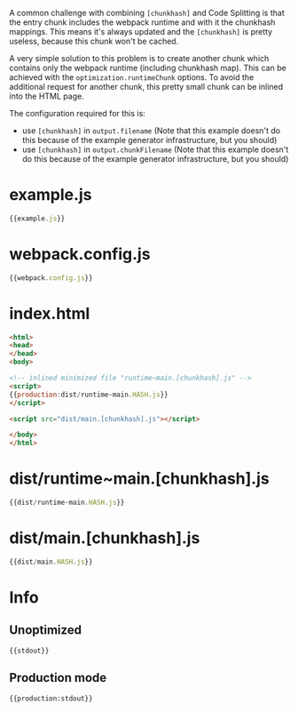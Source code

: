 A common challenge with combining `[chunkhash]` and Code Splitting is that the entry chunk includes the webpack runtime and with it the chunkhash mappings. This means it's always updated and the `[chunkhash]` is pretty useless, because this chunk won't be cached.

A very simple solution to this problem is to create another chunk which contains only the webpack runtime (including chunkhash map). This can be achieved with the `optimization.runtimeChunk` options. To avoid the additional request for another chunk, this pretty small chunk can be inlined into the HTML page.

The configuration required for this is:

* use `[chunkhash]` in `output.filename` (Note that this example doesn't do this because of the example generator infrastructure, but you should)
* use `[chunkhash]` in `output.chunkFilename` (Note that this example doesn't do this because of the example generator infrastructure, but you should)

# example.js

``` javascript
{{example.js}}
```

# webpack.config.js

``` javascript
{{webpack.config.js}}
```

# index.html

``` html
<html>
<head>
</head>
<body>

<!-- inlined minimized file "runtime~main.[chunkhash].js" -->
<script>
{{production:dist/runtime~main.HASH.js}}
</script>

<script src="dist/main.[chunkhash].js"></script>

</body>
</html>
```

# dist/runtime~main.[chunkhash].js

``` javascript
{{dist/runtime~main.HASH.js}}
```

# dist/main.[chunkhash].js

``` javascript
{{dist/main.HASH.js}}
```

# Info

## Unoptimized

```
{{stdout}}
```

## Production mode

```
{{production:stdout}}
```
